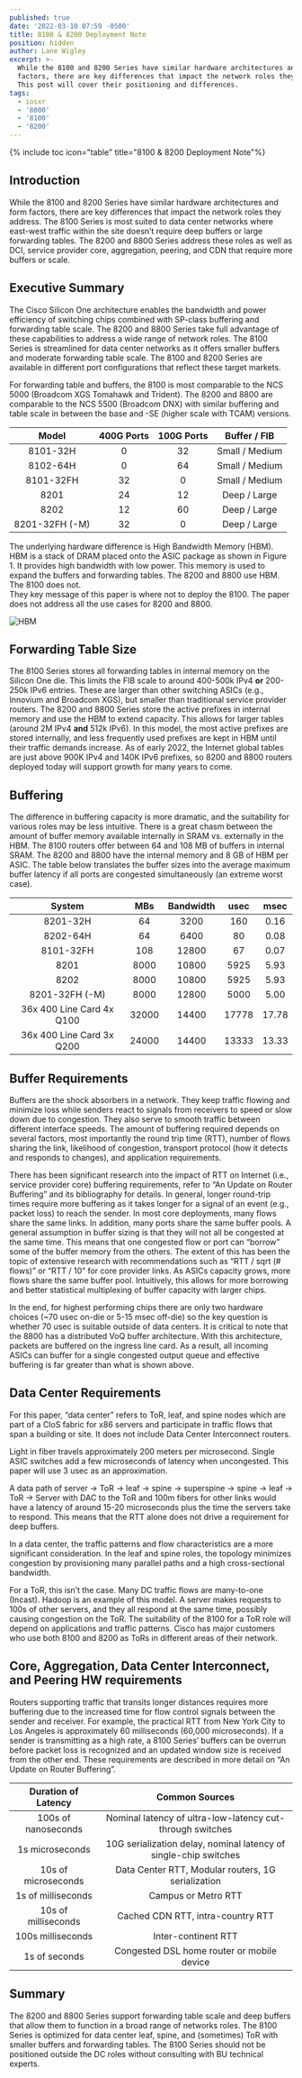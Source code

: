 ```yaml
---
published: true
date: '2022-03-10 07:59 -0500'
title: 8100 & 8200 Deployment Note
position: hidden
author: Lane Wigley
excerpt: >-
  While the 8100 and 8200 Series have similar hardware architectures and form
  factors, there are key differences that impact the network roles they address.
  This post will cover their positioning and differences. 
tags:
  - iosxr
  - '8000'
  - '8100'
  - '8200'
---
```

{% include toc icon="table" title="8100 & 8200 Deployment Note"%}

## Introduction

While the 8100 and 8200 Series have similar hardware architectures and form factors, there are key differences that impact the network roles they address. The 8100 Series is most suited to data center networks where east-west traffic within the site doesn’t require deep buffers or large forwarding tables. The 8200 and 8800 Series address these roles as well as DCI, service provider core, aggregation, peering, and CDN that require more buffers or scale.  

## Executive Summary 

The Cisco Silicon One architecture enables the bandwidth and power efficiency of switching chips combined with SP-class buffering and forwarding table scale. The 8200 and 8800 Series take full advantage of these capabilities to address a wide range of network roles. The 8100 Series is streamlined for data center networks as it offers smaller buffers and moderate forwarding table scale. The 8100 and 8200 Series are available in different port configurations that reflect these target markets.  

For forwarding table and buffers, the 8100 is most comparable to the NCS 5000 (Broadcom XGS Tomahawk and Trident). The 8200 and 8800 are comparable to the NCS 5500 (Broadcom DNX) with similar buffering and table scale in between the base and -SE (higher scale with TCAM) versions.  

|      Model      | 400G Ports  | 100G Ports  |  Buffer / FIB   |
|:---------------:|:-----------:|:-----------:|:---------------:|
|    8101-32H     |      0      |     32      | Small / Medium  |
|    8102-64H     |      0      |     64      | Small / Medium  |
|    8101-32FH    |     32      |      0      | Small / Medium  |
|      8201       |     24      |     12      |  Deep / Large   |
|      8202       |     12      |     60      |  Deep / Large   |
| 8201-32FH (-M)  |     32      |      0      |  Deep / Large   |

The underlying hardware difference is High Bandwidth Memory (HBM). HBM is a stack of DRAM placed onto the ASIC package as shown in Figure 1. It provides high bandwidth with low power. This memory is used to expand the buffers and forwarding tables. The 8200 and 8800 use HBM. The 8100 does not.  
They key message of this paper is where not to deploy the 8100. The paper does not address all the use cases for 8200 and 8800.  

![HBM]({{site.baseurl}}/images/hbm-graphic2.png)


## Forwarding Table Size 

The 8100 Series stores all forwarding tables in internal memory on the Silicon One die. This limits the FIB scale to around 400-500k IPv4 **or** 200-250k IPv6 entries. These are larger than other switching ASICs (e.g., Innovium and Broadcom XGS), but smaller than traditional service provider routers. The 8200 and 8800 Series store the active prefixes in internal memory and use the HBM to extend capacity. This allows for larger tables (around 2M IPv4 **and** 512k IPv6). In this model, the most active prefixes are stored internally, and less frequently used prefixes are kept in HBM until their traffic demands increase. As of early 2022, the Internet global tables are just above 900K IPv4 and 140K IPv6 prefixes, so 8200 and 8800 routers deployed today will support growth for many years to come.  

## Buffering 

The difference in buffering capacity is more dramatic, and the suitability for various roles may be less intuitive. There is a great chasm between the amount of buffer memory available internally in SRAM vs. externally in the HBM. The 8100 routers offer between 64 and 108 MB of buffers in internal SRAM. The 8200 and 8800 have the internal memory and 8 GB of HBM per ASIC. The table below translates the buffer sizes into the average maximum buffer latency if all ports are congested simultaneously (an extreme worst case).  

|            System           |  MBs   | Bandwidth  |  usec  |  msec  |
|:---------------------------:|:------:|:----------:|:------:|:------:|
|          8201-32H           |   64   |    3200    |  160   |  0.16  |
|          8202-64H           |   64   |    6400    |   80   |  0.08  |
|          8101-32FH          |  108   |   12800    |   67   |  0.07  |
|            8201             |  8000  |   10800    |  5925  |  5.93  |
|            8202             |  8000  |   10800    |  5925  |  5.93  |
|       8201-32FH (-M)        |  8000  |   12800    |  5000  |  5.00  |
| 36x 400 Line Card  4x Q100  | 32000  |   14400    | 17778  | 17.78  |
| 36x 400 Line Card  3x Q200  | 24000  |   14400    | 13333  | 13.33  |

## Buffer Requirements 

Buffers are the shock absorbers in a network. They keep traffic flowing and minimize loss while senders react to signals from receivers to speed or slow down due to congestion. They also serve to smooth traffic between different interface speeds. The amount of buffering required depends on several factors, most importantly the round trip time (RTT), number of flows sharing the link, likelihood of congestion, transport protocol (how it detects and responds to changes), and application requirements.  

There has been significant research into the impact of RTT on Internet (i.e., service provider core) buffering requirements, refer to “An Update on Router Buffering” and its bibliography for details. In general, longer round-trip times require more buffering as it takes longer for a signal of an event (e.g., packet loss) to reach the sender. In most core deployments, many flows share the same links. In addition, many ports share the same buffer pools. A general assumption in buffer sizing is that they will not all be congested at the same time. This means that one congested flow or port can “borrow” some of the buffer memory from the others. The extent of this has been the topic of extensive research with recommendations such as “RTT / sqrt (# flows)” or “RTT / 10” for core provider links. As ASICs capacity grows, more flows share the same buffer pool. Intuitively, this allows for more borrowing and better statistical multiplexing of buffer capacity with larger chips.    

In the end, for highest performing chips there are only two hardware choices (~70 usec on-die or 5-15 msec off-die) so the key question is whether 70 usec is suitable outside of data centers. It is critical to note that the 8800 has a distributed VoQ buffer architecture. With this architecture, packets are buffered on the ingress line card. As a result, all incoming ASICs can buffer for a single congested output queue and effective buffering is far greater than what is shown above.  

## Data Center Requirements 

For this paper, “data center” refers to ToR, leaf, and spine nodes which are part of a CloS fabric for x86 servers and participate in traffic flows that span a building or site. It does not include Data Center Interconnect routers.  

Light in fiber travels approximately 200 meters per microsecond. Single ASIC switches add a few microseconds of latency when uncongested. This paper will use 3 usec as an approximation.  

A data path of server -> ToR -> leaf -> spine -> superspine -> spine -> leaf -> ToR -> Server with DAC to the ToR and 100m fibers for other links would have a latency of around 15-20 microseconds plus the time the servers take to respond. This means that the RTT alone does not drive a requirement for deep buffers.   

In a data center, the traffic patterns and flow characteristics are a more significant consideration. In the leaf and spine roles, the topology minimizes congestion by provisioning many parallel paths and a high cross-sectional bandwidth.  

For a ToR, this isn’t the case. Many DC traffic flows are many-to-one (Incast). Hadoop is an example of this model. A server makes requests to 100s of other servers, and they all respond at the same time, possibly causing congestion on the ToR. The suitability of the 8100 for a ToR role will depend on applications and traffic patterns. Cisco has major customers who use both 8100 and 8200 as ToRs in different areas of their network.  

## Core, Aggregation, Data Center Interconnect, and Peering HW requirements 

Routers supporting traffic that transits longer distances requires more buffering due to the increased time for flow control signals between the sender and receiver. For example, the practical RTT from New York City to Los Angeles is approximately 60 milliseconds (60,000 microseconds). If a sender is transmitting as a high rate, a 8100 Series’ buffers can be overrun before packet loss is recognized and an updated window size is received from the other end. These requirements are described in more detail on “An Update on Router Buffering”.  

| Duration of Latency  |                          Common Sources                           |
|:--------------------:|:-----------------------------------------------------------------:|
| 100s of nanoseconds  | Nominal latency of ultra-low-latency cut-through switches         |
| 1s microseconds         | 10G serialization delay, nominal latency of single-chip switches  |
| 10s of microseconds  | Data Center RTT, Modular routers, 1G serialization                |
| 1s of milliseconds   | Campus or Metro RTT                                               |
| 10s of milliseconds  | Cached CDN RTT, intra-country RTT                                 |
| 100s milliseconds    | Inter-continent RTT                                               |
| 1s of seconds        | Congested DSL home router or mobile device                        |

## Summary 

The 8200 and 8800 Series support forwarding table scale and deep buffers that allow them to function in a broad range of networks roles. The 8100 Series is optimized for data center leaf, spine, and (sometimes) ToR with smaller buffers and forwarding tables. The 8100 Series should not be positioned outside the DC roles without consulting with BU technical experts.
